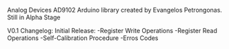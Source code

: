 Analog Devices AD9102 Arduino library created by Evangelos Petrongonas. Still in Alpha Stage

V0.1 Changelog:
Initial Release:
-Register Write Operations
-Register Read Operations
-Self-Calibration Procedure
-Erros Codes

